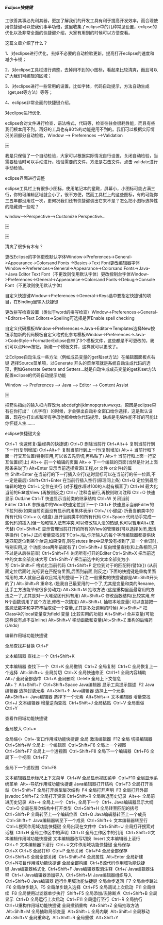 ##### Eclipse快捷键

工欲善其事必先利其器，更加了解我们的开发工具有利于提高开发效率，而合理使用快捷键可以使我们事半功倍，这里收集了eclipse中的几种常见设置，eclipse的优化以及非常全面的快捷键介绍，大家有用到的时候可以方便查看。

这篇文章介绍了什么？

1、对eclipse进行优化，去掉不必要的自动检验更新，提高打开eclipse的速度和减少卡顿；

2、对eclipse工具栏进行调整，去掉用不到的小图标，看起来比较清爽，而且可以扩大我们可编辑的区域；

3、对eclipse进行一些常用的设置，比如字体，代码自动提示，方法自动生成（get,set等方法）等等；

4、eclipse非常全面的快捷键介绍。

对eclipse进行优化

eclipse会对文件进行检查，语法格式，代码等，检查往往会很耗性能，而且有些我们根本用不到，再好的工具也有80%的功能是用不到的。我们可以根据实际情况关闭部分自动检验，Window ——> Preferences ——>Validation

￼

我是只保留了一个自动检验，大家可以根据实际情况自行设置，关闭自动检验，当需要检验时可以手动进行，检验需要的文件，方法是右击文件，点击 validate进行手动检验。

eclipse界面进行调整

eclipse工具栏上有很多小图标，使用笔记本的童鞋，屏幕小，小图标可能占满三行，你的可编辑区域就会小了，很不方便，然而工具栏上的这些图标，有的可能你三五年都没用过一次，更何况我们还有快捷键调出它来不是？怎么把小图标选择性的隐藏调一些呢？

window——>Perspective——>Customize Perspective...

￼

￼

清爽了很多有木有？

更改Eclipse的字体更改默认字体Window->Preferences->General->Appearance->Colorsand Fonts ->Basics->Text Font更改编辑器字体Window->Preferences->General->Appearance->Colorsand Fonts->Java->Java Editor Text Font（不更改则使用默认字体）更改控制台字体Window->Preferences->General->Appearance->Colorsand Fonts->Debug->Console Font（不更改则使用默认字体）

自定义快捷键Window->Preferences->General->Keys选中要指定快捷键的项目，在Binding里输入快捷键

更改拼写检查设置（类似于word的拼写检查）Window->Preferences->General->Editors->Text Editors->Spelling可选择是否Enable spell checking

自定义代码模板Window->Preferences->Java->Editor->Templates选择New按钮添加新的代码模板自定义格式化参考模板Window->Preferences->Java->CodeStyle->FormatterEclipse自带了3个模板文件，这些都是不可更改的，我们可以点New按钮，新建一个模板文件，这样就可以更改了。

让Eclipse自动生成一些方法（例如成员变量的get和set方法）在编辑器面板点右键 选择Source菜单项，以Generate 开头的菜单项就是系统自动生成代码的选项，例如Generate Getters and Setters…就是自动生成成员变量的get和set方法配置eclipse的代码自动提示功能

Window ——> Preferences ——> Java ——> Editor ——> Content Assist

￼

把箭头指向的输入框内容改为.abcdefghijklmnopqrstuvwxyz。原因是eclipse只有在你打出'.'（点字符）的时候，才会弹出自动补全窗口给你选择，这是默认设置，现在你打出点和所有字母他都会给你代码提示，缺点是电脑性能不好的可能让你怀疑人生.......

eclipse快捷键大全

Ctrl+1  快速修复(最经典的快捷键) Ctrl+D 删除当前行 Ctrl+Alt+↓ 复制当前行到下一行(复制增加) Ctrl+Alt+↑ 复制当前行到上一行(复制增加) Alt+↓ 当前行和下面一行交互位置(特别实用,可以省去先剪切,再粘贴了) Alt+↑ 当前行和上面一行交互位置(同上) Alt+← 前一个编辑的页面 Alt+→ 下一个编辑的页面(当然是针对上面那条来说了) Alt+Enter 显示当前选择资源(工程,or 文件 or文件)的属性 Shift+Enter 在当前行的下一行插入空行(这时鼠标可以在当前行的任一位置,不一定是最后) Shift+Ctrl+Enter 在当前行插入空行(原理同上条) Ctrl+Q 定位到最后编辑的地方 Ctrl+L 定位在某行 (对于程序超过100的人就有福音了) Ctrl+M 最大化当前的Edit或View (再按则反之) Ctrl+/ 注释当前行,再按则取消注释 Ctrl+O 快速显示 OutLine Ctrl+T 快速显示当前类的继承结构 Ctrl+W 关闭当前Editer Ctrl+K 参照选中的Word快速定位到下一个 Ctrl+E 快速显示当前Editer的下拉列表(如果当前页面没有显示的用黑体表示) Ctrl+/ (小键盘) 折叠当前类中的所有代码 Ctrl+× (小键盘) 展开当前类中的所有代码 Ctrl+Space 代码助手完成一些代码的插入(但一般和输入法有冲突,可以修改输入法的热键,也可以暂用Alt+/来代替) Ctrl+Shift+E 显示管理当前打开的所有的View的管理器(可以选择关闭,激活等操作) Ctrl+J 正向增量查找(按下Ctrl+J后,你所输入的每个字母编辑器都提供快速匹配定位到某个单词,如果没有,则在stutes line中显示没有找到了,查一个单词时,特别实用,这 个功能Idea两年前就有了) Ctrl+Shift+J 反向增量查找(和上条相同,只不过是从后往前查) Ctrl+Shift+F4 关闭所有打开的Editer Ctrl+Shift+X 把当前选中的文本全部变味大写 Ctrl+Shift+Y 把当前选中的文本全部变为小写 Ctrl+Shift+F 格式化当前代码 Ctrl+Shift+P 定位到对于的匹配符(譬如{}) (从前面定位后面时,光标要在匹配符里面,后面到前面,则反之) 下面的快捷键是重构里面常用的,本人就自己喜欢且常用的整理一下(注:一般重构的快捷键都是Alt+Shift开头的了) Alt+Shift+R 重命名 (是我自己最爱用的一个了,尤其是变量和类的Rename,比手工方法能节省很多劳动力) Alt+Shift+M 抽取方法 (这是重构里面最常用的方法之一了,尤其是对一大堆泥团代码有用) Alt+Shift+C 修改函数结构(比较实用,有N个函数调用了这个方法,修改一次搞定) Alt+Shift+L 抽取本地变量( 可以直接把一些魔法数字和字符串抽取成一个变量,尤其是多处调用的时候) Alt+Shift+F 把Class中的local变量变为field 变量 (比较实用的功能) Alt+Shift+I 合并变量(可能这样说有点不妥Inline) Alt+Shift+V 移动函数和变量(Alt+Shift+Z 重构的后悔药(Undo) 

编辑作用域功能快捷键 

全局查找并替换 Ctrl+F 

文本编辑器 查找上一个 Ctrl+Shift+K 

文本编辑器 查找下一个  Ctrl+K 全局撤销  Ctrl+Z 全局复制  Ctrl+C 全局恢复上一个选择  Alt+Shift+↓ 全局剪切  Ctrl+X 全局快速修正  Ctrl1+1 全局内容辅助  Alt+/ 全局全部选中  Ctrl+A 全局删除  Delete 全局上下文信息  Alt+？ Alt+Shift+?  Ctrl+Shift+Space Java编辑器 显示工具提示描述  F2 Java编辑器 选择封装元素  Alt+Shift+↑ Java编辑器 选择上一个元素  Alt+Shift+← Java编辑器 选择下一个元素  Alt+Shift+→ 文本编辑器 增量查找  Ctrl+J 文本编辑器 增量逆向查找  Ctrl+Shift+J 全局粘贴  Ctrl+V 全局重做  Ctrl+Y

查看作用域功能快捷键 

全局放大 Ctrl+= 

全局缩小  Ctrl+-窗口作用域功能快捷键 全局 激活编辑器  F12 全局 切换编辑器  Ctrl+Shift+W 全局上一个编辑器  Ctrl+Shift+F6 全局上一个视图  Ctrl+Shift+F7 全局上一个透视图  Ctrl+Shift+F8 全局下一个编辑器  Ctrl+F6 全局下一个视图  Ctrl+F7 

全局下一个透视图  Ctrl+F8 

文本编辑器显示标尺上下文菜单  Ctrl+W 全局显示视图菜单  Ctrl+F10 全局显示系统菜单  Alt+-导航作用域功能快捷键 Java编辑器打开结构  Ctrl+F3 全局打开类型  Ctrl+Shift+T 全局打开类型层次结构  F4 全局打开声明  F3 全局打开外部 javadoc Shift+F2 全局打开资源 Ctrl+Shift+R 全局后退历史记录  Alt+← 全局前进历史记录  Alt+→ 全局上一个  Ctrl+, 全局下一个  Ctrl+. Java编辑器显示大纲  Ctrl+O 全局在层次结构中打开类型  Ctrl+Shift+H 全局转至匹配的括号  Ctrl+Shift+P 全局转至上一个编辑位置  Ctrl+Q Java编辑器转至上一个成员  Ctrl+Shift+↑ Java编辑器转至下一个成员  Ctrl+Shift+↓ 文本编辑器转至行  Ctrl+L搜索作用域功能快捷键 全局出现在文件中  Ctrl+Shift+U 全局打开搜索对话框  Ctrl+H 全局工作区中的声明  Ctrl+G 全局工作区中的引用  Ctrl+Shift+G文本编辑作用域功能快捷键 文本编辑器改写切换  Insert 文本编辑器上滚行  Ctrl+↑ 文本编辑器下滚行  Ctrl+↓文件作用域功能快捷键 全局保存  Ctrl+X Ctrl+S 全局打印  Ctrl+P 全局关闭  Ctrl+F4 全局全部保存  Ctrl+Shift+S 全局全部关闭  Ctrl+Shift+F4 全局属性  Alt+Enter 全局新建  Ctrl+N项目作用域功能快捷键 全局全部构建  Ctrl+B源代码作用域功能快捷键 Java编辑器格式化  Ctrl+Shift+F Java编辑器取消注释  Ctrl+/ Java编辑器注释  Ctrl+/ Java编辑器添加导入  Ctrl+Shift+M Java编辑器组织导入  Ctrl+Shift+O Java编辑器 运行作用域功能快捷键 全局单步返回  F7 全局单步跳过  F6 全局单步跳入  F5 全局单步跳入选择  Ctrl+F5 全局调试上次启动  F11 全局继续  F8 全局使用过滤器单步执行  Shift+F5 全局添加/去除断点  Ctrl+Shift+B 全局显示  Ctrl+D 全局运行上次启动  Ctrl+F11 全局运行至行  Ctrl+R 全局执行  Ctrl+U重构作用域功能快捷键 全局撤销重构  Alt+Shift+Z 全局抽取方法  Alt+Shift+M 全局抽取局部变量  Alt+Shift+L 全局内联  Alt+Shift+I 全局移动  Alt+Shift+V 全局重命名  Alt+Shift+R 全局重做  Alt+Shift+Y